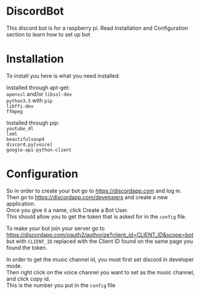 # DiscordBot
This discord bot is for a raspberry pi. Read Installation and Configuration section to learn how to set up bot

# Installation
To install you here is what you need installed:

   Installed through apt-get:  
    `openssl` and/or `libssl-dev`  
    `python3.5` with `pip`  
    `libffi-dev`  
    `ffmpeg`
    
   Installed through pip:  
    `youtube_dl`  
    `lxml`  
    `beautifulsoup4`    
    `discord.py[voice]`  
    `google-api-python-client`  

# Configuration
  So in order to create your bot go to https://discordapp.com and log in.  
  Then go to https://discordapp.com/developers and create a new application.  
  Once you give it a name, click Create a Bot User.  
  This should allow you to get the token that is asked for in the `config` file. 
  
  To make your bot join your server go to https://discordapp.com/oauth2/authorize?client_id=CLIENT_ID&scope=bot but with `CLIENT_ID` replaced with the Client ID found on the same page you found the token.
  
  In order to get the music channel id, you must first set discord in developer mode.  
  Then right click on the voice channel you want to set as the music channel, and click copy id.  
  This is the number you put in the `config` file 
